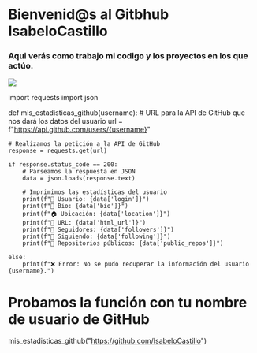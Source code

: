 # Bienvenid@s al Gitbhub IsabeloCastillo

### Aqui verás como trabajo mi codigo y los proyectos en los que actúo.

![](https://cdn.pixabay.com/photo/2016/10/11/21/43/geometric-1732847_1280.jpg)

import requests
import json

def mis_estadisticas_github(username):
    # URL para la API de GitHub que nos dará los datos del usuario
    url = f"https://api.github.com/users/{username}"
    
    # Realizamos la petición a la API de GitHub
    response = requests.get(url)
    
    if response.status_code == 200:
        # Parseamos la respuesta en JSON
        data = json.loads(response.text)
        
        # Imprimimos las estadísticas del usuario
        print(f"👤 Usuario: {data['login']}")
        print(f"📝 Bio: {data['bio']}")
        print(f"🏠 Ubicación: {data['location']}")
        print(f"🔗 URL: {data['html_url']}")
        print(f"👥 Seguidores: {data['followers']}")
        print(f"👣 Siguiendo: {data['following']}")
        print(f"🌟 Repositorios públicos: {data['public_repos']}")
        
    else:
        print(f"❌ Error: No se pudo recuperar la información del usuario {username}.")
        
# Probamos la función con tu nombre de usuario de GitHub
mis_estadisticas_github("https://github.com/IsabeloCastillo")

